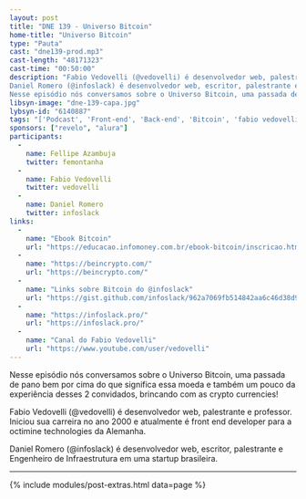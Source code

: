 ```yaml
---
layout: post
title: "DNE 139 - Universo Bitcoin"
home-title: "Universo Bitcoin"
type: "Pauta"
cast: "dne139-prod.mp3"
cast-length: "48171323"
cast-time: "00:50:00"
description: "Fabio Vedovelli (@vedovelli) é desenvolvedor web, palestrante e professor. Iniciou sua carreira no ano 2000 e atualmente é front end developer para a octimine technologies da Alemanha.
Daniel Romero (@infoslack) é desenvolvedor web, escritor, palestrante e Engenheiro de Infraestrutura em uma startup brasileira.
Nesse episódio nós conversamos sobre o Universo Bitcoin, uma passada de pano bem por cima do que significa essa moeda e também um pouco da experiência desses 2 convidados, brincando com as crypto currencies!"
libsyn-image: "dne-139-capa.jpg"
lybsyn-id: "6140887"
tags: "['Podcast', 'Front-end', 'Back-end', 'Bitcoin', 'fabio vedovelli', 'infoslack']"
sponsors: ["revelo", "alura"]
participants:
  -
    name: Fellipe Azambuja
    twitter: femontanha
  -
    name: Fabio Vedovelli
    twitter: vedovelli
  -
    name: Daniel Romero
    twitter: infoslack
links:
  -
    name: "Ebook Bitcoin"
    url: "https://educacao.infomoney.com.br/ebook-bitcoin/inscricao.html"
  -
    name: "https://beincrypto.com/"
    url: "https://beincrypto.com/"
  -
    name: "Links sobre Bitcoin do @infoslack"
    url: "https://gist.github.com/infoslack/962a7069fb514842aa6c46d38d9554c9"
  -
    name: "https://infoslack.pro/"
    url: "https://infoslack.pro/"
  -
    name: "Canal do Fabio Vedovelli"
    url: "https://www.youtube.com/user/vedovelli"
---
```


Nesse episódio nós conversamos sobre o Universo Bitcoin, uma passada de pano bem por cima do que significa essa moeda e também um pouco da experiência desses 2 convidados, brincando com as crypto currencies!

Fabio Vedovelli (@vedovelli) é desenvolvedor web, palestrante e professor. Iniciou sua carreira no ano 2000 e atualmente é front end developer para a octimine technologies da Alemanha.

Daniel Romero (@infoslack) é desenvolvedor web, escritor, palestrante e Engenheiro de Infraestrutura em uma startup brasileira.

---

{% include modules/post-extras.html data=page %}
